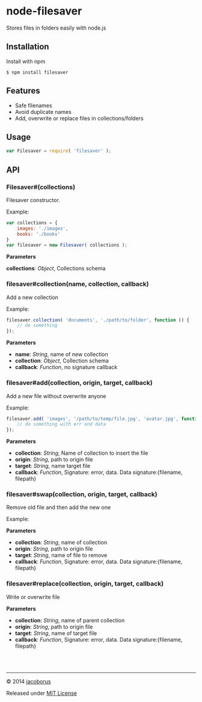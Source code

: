 node-filesaver
==============

Stores files in folders easily with node.js


## Installation

Install with npm
```
$ npm install filesaver
```


## Features

- Safe filenames
- Avoid duplicate names
- Add, overwrite or replace files in collections/folders

## Usage

```js
var Filesaver = require( 'filesaver' );
```

## API

### Filesaver#(collections)

Filesaver constructor.

Example:

```js
var collections = {
    images: './images',
    books: './books'
}
var filesaver = new Filesaver( collections );
```


**Parameters**

**collections**:  *Object*,  Collections schema


### filesaver#collection(name, collection, callback)

Add a new collection

Example:

```js
filesaver.collection( 'documents', './path/to/folder', function () {
    // do something
});
```

**Parameters**
- **name**:  *String*,  name of new collection
- **collection**:  *Object*,  Collection schema
- **callback**:  *Function*,  no signature callback


### filesaver#add(collection, origin, target, callback)

Add a new file without overwrite anyone


Example:

```js
filesaver.add( 'images', '/path/to/temp/file.jpg', 'avatar.jpg', function (err, data) {
    // do something with err and data
});
```

**Parameters**

- **collection**:  *String*,  Name of collection to insert the file
- **origin**:  *String*,  path to origin file
- **target**:  *String*,  name target file
- **callback**:  *Function*,  Signature: error, data. Data signature:{filename, filepath}


### filesaver#swap(collection, origin, target, callback)

Remove old file and then add the new one

Example:

**Parameters**

- **collection**:  *String*,  name of collection
- **origin**:  *String*,  path to origin file
- **target**:  *String*,  name of file to remove
- **callback**:  *Function*,  Signature: error, data. Data signature:{filename, filepath}

### filesaver#replace(collection, origin, target, callback)

Write or overwrite file


**Parameters**

- **collection**:  *String*,  name of parent collection
- **origin**:  *String*,  path to origin file
- **target**:  *String*,  name of target file
- **callback**:  *Function*,  Signature: error, data. Data signature:{filename, filepath}


<br><br>

---

© 2014 [jacoborus](https://github.com/jacoborus)

Released under [MIT License](https://raw.github.com/jacoborus/node-filesaver/master/LICENSE)